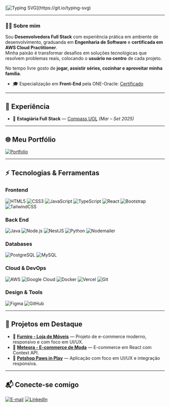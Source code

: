 

[![Typing SVG](https://readme-typing-svg.demolab.com?font=Fira+Code&weight=600&size=25&pause=1000&color=BB00B4&random=false&width=500&height=40&lines=Ol%C3%A1%2C+me+chamo+Sara+Pires...)](https://git.io/typing-svg)

---

### 👩‍💻 Sobre mim  
Sou **Desenvolvedora Full Stack** com experiência prática em ambiente de desenvolvimento, graduanda em **Engenharia de Software** e **certificada em AWS Cloud Practitioner**.  
Minha paixão é transformar desafios em soluções tecnológicas que resolvem problemas reais, colocando o **usuário no centro** de cada projeto.  

No tempo livre gosto de **jogar, assistir séries, cozinhar e aproveitar minha família**.  

- 🎓 Especialização em **Front-End** pela ONE-Oracle: [Certificado](https://cursos.alura.com.br/user/sarapires-dev/fullCertificate/2d280a1dfd981fc4caf19a2320810555)

---

## 💼 Experiência
- 🚀 **Estagiária Full Stack** — [Compass UOL](https://compass.uol/) *(Mar – Set 2025)*  

---

## 🌐 Meu Portfólio
<a href="https://portfolio-profissional-sarapires.vercel.app/">
  <img src="https://img.shields.io/badge/Acesse%20meu%20Portf%C3%B3lio-8A2BE2?style=for-the-badge&logo=rocket&logoColor=white" alt="Portfolio">
</a>

---


## ⚡ Tecnologias & Ferramentas  

### Frontend  
![HTML5](https://img.shields.io/badge/HTML5-E34F26?style=for-the-badge&logo=html5&logoColor=white)
![CSS3](https://img.shields.io/badge/CSS3-1572B6?style=for-the-badge&logo=css3&logoColor=white)
![JavaScript](https://img.shields.io/badge/JavaScript-F7DF1E?style=for-the-badge&logo=javascript&logoColor=black)
![TypeScript](https://img.shields.io/badge/TypeScript-3178C6?style=for-the-badge&logo=typescript&logoColor=white)
![React](https://img.shields.io/badge/React-20232A?style=for-the-badge&logo=react&logoColor=61DAFB)
![Bootstrap](https://img.shields.io/badge/Bootstrap-7952B3?style=for-the-badge&logo=bootstrap&logoColor=white)
![TailwindCSS](https://img.shields.io/badge/TailwindCSS-38B2AC?style=for-the-badge&logo=tailwind-css&logoColor=white)

### Back End  
![Java](https://img.shields.io/badge/Java-ED8B00?style=for-the-badge&logo=openjdk&logoColor=white)
![Node.js](https://img.shields.io/badge/Node.js-339933?style=for-the-badge&logo=nodedotjs&logoColor=white)
![NestJS](https://img.shields.io/badge/NestJS-E0234E?style=for-the-badge&logo=nestjs&logoColor=white)
![Python](https://img.shields.io/badge/Python-3776AB?style=for-the-badge&logo=python&logoColor=white)
![Nodemailer](https://img.shields.io/badge/Nodemailer-2A5858?style=for-the-badge&logo=maildotru&logoColor=white)

### Databases  
![PostgreSQL](https://img.shields.io/badge/PostgreSQL-316192?style=for-the-badge&logo=postgresql&logoColor=white)
![MySQL](https://img.shields.io/badge/MySQL-4479A1?style=for-the-badge&logo=mysql&logoColor=white)


### Cloud & DevOps  
![AWS](https://img.shields.io/badge/Amazon%20AWS-232F3E?style=for-the-badge&logo=amazon-aws&logoColor=white)
![Google Cloud](https://img.shields.io/badge/Google%20Cloud-4285F4?style=for-the-badge&logo=googlecloud&logoColor=white)
![Docker](https://img.shields.io/badge/Docker-2496ED?style=for-the-badge&logo=docker&logoColor=white)
![Vercel](https://img.shields.io/badge/Vercel-000000?style=for-the-badge&logo=vercel&logoColor=white)
![Git](https://img.shields.io/badge/Git-F05032?style=for-the-badge&logo=git&logoColor=white)

### Design & Tools  
![Figma](https://img.shields.io/badge/Figma-F24E1E?style=for-the-badge&logo=figma&logoColor=white)
![GitHub](https://img.shields.io/badge/GitHub-100000?style=for-the-badge&logo=github&logoColor=white)


---

## 🚀 Projetos em Destaque  

- 🔹 [**Furniro - Loja de Móveis**](https://desafio-3-ecommerce-three.vercel.app/) — Projeto de e-commerce moderno, responsivo e com foco em UI/UX.  
- 🔹 [**Meteora - E-commerce de Moda**](https://meteora-ecommerce.vercel.app/) — E-commerce em React com Context API.  
- 🔹 [**Petshop Paws in Play**](https://petshop-pawsin-play.vercel.app/) — Aplicação com foco em UI/UX e integração responsiva.  

---

## 📬 Conecte-se comigo
[![E-mail](https://img.shields.io/badge/Email-D14836?style=for-the-badge&logo=gmail&logoColor=white)](mailto:sarapires.dev@gmail.com)
[![LinkedIn](https://img.shields.io/badge/LinkedIn-0A66C2?style=for-the-badge&logo=linkedin&logoColor=white)](https://www.linkedin.com/in/sara-pires-dev)
